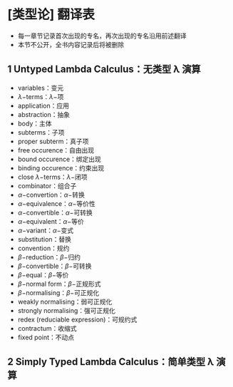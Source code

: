 # [类型论] 翻译表

- 每一章节记录首次出现的专名，再次出现的专名沿用前述翻译
- 本节不公开，全书内容记录后将被删除

## 1 Untyped Lambda Calculus：无类型 λ 演算

- variables：变元
- $\lambda-$terms：$\lambda-$项
- application：应用
- abstraction：抽象
- body：主体
- subterms：子项
- proper subterm：真子项
- free occurence：自由出现
- bound occurence：绑定出现
- binding occurence：约束出现
- close $\lambda-$terms：$\lambda-$闭项
- combinator：组合子
- $\alpha-$convertion：$\alpha-$转换
- $\alpha-$equivalence：$\alpha-$等价性
- $\alpha-$convertible：$\alpha-$可转换
- $\alpha-$equivalent：$\alpha-$等价
- $\alpha-$variant：$\alpha-$变式
- substitution：替换
- convention：规约
- $\beta-$reduction：$\beta-$归约
- $\beta-$convertible：$\beta-$可转换
- $\beta-$equal：$\beta-$等价
- $\beta-$normal form：$\beta-$正规形式
- $\beta-$normalising：$\beta-$可正规化
- weakly normalising：弱可正规化
- strongly normalising：强可正规化
- redex (reduciable expression)：可规约式
- contractum：收缩式
- fixed point：不动点

## 2 Simply Typed Lambda Calculus：简单类型 λ 演算
